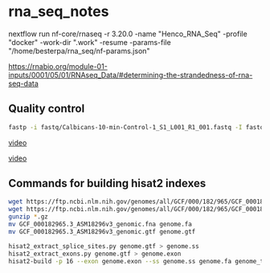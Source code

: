# rna_seq_notes

nextflow run nf-core/rnaseq -r 3.20.0 -name "Henco_RNA_Seq" -profile "docker" -work-dir ".work" -resume -params-file "/home/besterpa/rna_seq/nf-params.json" 

https://rnabio.org/module-01-inputs/0001/05/01/RNAseq_Data/#determining-the-strandedness-of-rna-seq-data

## Quality control

```bash
fastp -i fastq/Calbicans-10-min-Control-1_S1_L001_R1_001.fastq -I fastq/Calbicans-10-min-Control-1_S1_L001_R2_001.fastq -o fastq_qc/qc-Calbicans-10-min-Control-1_S1_L001_R1_001.fastq -O fastq_qc/qc-Calbicans-10-min-Control-1_S1_L001_R2_001.fastq -h fastq_qc/qc-Calbicans-10-min-Control-1_S1_L001.html -j fastq_qc/qc-Calbicans-10-min-Control-1_S1_L001.json
```

[video](https://www.youtube.com/watch?v=lG11JjovJHE)

[video](https://www.youtube.com/watch?v=-qwmeHyY6T0)

## Commands for building hisat2 indexes

```bash
wget https://ftp.ncbi.nlm.nih.gov/genomes/all/GCF/000/182/965/GCF_000182965.3_ASM18296v3/GCF_000182965.3_ASM18296v3_genomic.fna.gz
wget https://ftp.ncbi.nlm.nih.gov/genomes/all/GCF/000/182/965/GCF_000182965.3_ASM18296v3/GCF_000182965.3_ASM18296v3_genomic.gtf.gz
gunzip *.gz
mv GCF_000182965.3_ASM18296v3_genomic.fna genome.fa
mv GCF_000182965.3_ASM18296v3_genomic.gtf genome.gtf

hisat2_extract_splice_sites.py genome.gtf > genome.ss
hisat2_extract_exons.py genome.gtf > genome.exon
hisat2-build -p 16 --exon genome.exon --ss genome.ss genome.fa genome_tran

```

